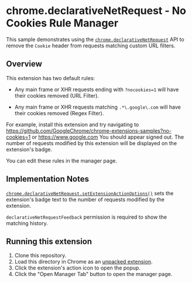 # chrome.declarativeNetRequest - No Cookies Rule Manager

This sample demonstrates using the [`chrome.declarativeNetRequest`](https://developer.chrome.com/docs/extensions/reference/declarativeNetRequest/) API to remove the `Cookie` header from requests matching custom URL filters.

## Overview

This extension has two default rules:

* Any main frame or XHR requests ending with `?nocookies=1` will have their cookies removed (URL Filter).

* Any main frame or XHR requests matching `.*\.google\.com` will have their cookies removed (Regex Filter).

For example, install this extension and try navigating to <https://github.com/GoogleChrome/chrome-extensions-samples?no-cookies=1> or <https://www.google.com> You should appear signed out. The number of requests modified by this extension will be displayed on the extension's badge.

You can edit these rules in the manager page.

## Implementation Notes

[`chrome.declarativeNetRequest.setExtensionActionOptions()`](https://developer.chrome.com/docs/extensions/reference/declarativeNetRequest/#method-setExtensionActionOptions) sets the extension's badge text to the number of requests modified by the extension.

`declarativeNetRequestFeedback` permission is required to show the matching history.

## Running this extension

1. Clone this repository.
2. Load this directory in Chrome as an [unpacked extension](https://developer.chrome.com/docs/extensions/mv3/getstarted/development-basics/#load-unpacked).
3. Click the extension's action icon to open the popup.
4. Click the "Open Manager Tab" button to open the manager page.
